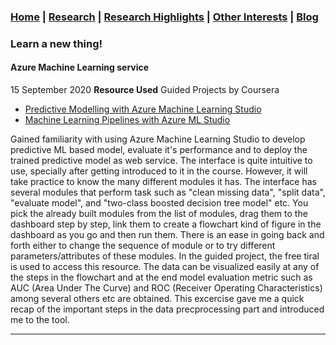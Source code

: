 ### [Home](README.md) | [Research](research_projects.md) | [Research Highlights](/research.md) | [Other Interests](other_interests.md) | [Blog](blog.md) 

### Learn a new thing! 

#### Azure Machine Learning service 
15 September 2020
**Resource Used**
Guided Projects by Coursera 
* [Predictive Modelling with Azure Machine Learning Studio](https://www.coursera.org/projects/predictive-modelling-azure-machine-learning-studio)
* [Machine Learning Pipelines with Azure ML Studio](https://www.coursera.org/projects/azure-machine-learning-studio-pipeline)

Gained familiarity with using Azure Machine Learning Studio to develop predictive ML based model, evaluate it's performance and to deploy the trained predictive model as web service. The interface is quite intuitive to use, specially after getting introduced to it in the course. However, it will take practice to know the many different modules it has. The interface has several modules that perform task such as "clean missing data", "split data", "evaluate model", and "two-class boosted decision tree model" etc. You pick the already built modules from the list of modules, drag them to the dashboard step by step, link them to create a flowchart kind of figure in the dashboard as you go and then run them. There is an ease in going back and forth either to change the sequence of module or to try different parameters/attributes of these modules. In the guided project, the free tiral is used to access this resource. The data can be visualized easily at any of the steps in the flowchart and at the end model evaluation metric such as AUC (Area Under The Curve) and ROC (Receiver Operating Characteristics) among several others etc are obtained. This excercise gave me a quick recap of the important steps in the data precprocessing part and introduced me to the tool. 

*************************************************************************************************************************



